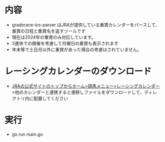 # 内容
- graderace-ics-parser はJRAが提供している重賞カレンダーをパースして、重賞の日程と重賞名を返すツールです
- 現在は2024年の重賞のみ対応しています。
- 3連休での開催を考慮して月曜日の重賞も表示されます
- 年末等で土日月以外に重賞があった場合の考慮はされていません。

# レーシングカレンダーのダウンロード
- [JRAの公式サイトのトップからホーム>競馬メニュー>レーシングカレンダー](https://www.jra.go.jp/keiba/calendar/)>他のカレンダーと連携すると遷移しファイルをダウンロードして、ディレクトリ内に配置してください

# 実行
- go run main.go
